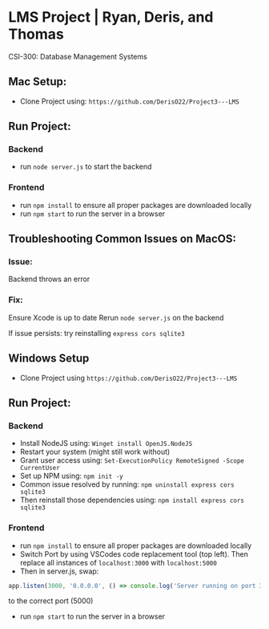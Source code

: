 # LMS Project | Ryan, Deris, and Thomas
CSI-300: Database Management Systems


## Mac Setup:
- Clone Project using: `https://github.com/DerisO22/Project3---LMS`

## Run Project:
### Backend
  - run `node server.js` to start the backend

### Frontend
  - run `npm install` to ensure all proper packages are downloaded locally
  - run `npm start` to run the server in a browser

## Troubleshooting Common Issues on MacOS:
### Issue: 
Backend throws an error
### Fix:
Ensure Xcode is up to date
Rerun `node server.js` on the backend

If issue persists: try reinstalling `express cors sqlite3`


## Windows Setup
- Clone Project using `https://github.com/DerisO22/Project3---LMS`

## Run Project:
### Backend
  - Install NodeJS using: `Winget install OpenJS.NodeJS`
  - Restart your system (might still work without)
  - Grant user access using: `Set-ExecutionPolicy RemoteSigned -Scope CurrentUser`
  - Set up NPM using: `npm init -y`
  - Common issue resolved by running: `npm uninstall express cors sqlite3`
  - Then reinstall those dependencies using: `npm install express cors sqlite3`

### Frontend
  - run `npm install` to ensure all proper packages are downloaded locally
  - Switch Port by using VSCodes code replacement tool (top left). Then replace all instances of `localhost:3000` with `localhost:5000`
  - Then in server.js, swap:
  ``` javascript 
  app.listen(3000, '0.0.0.0', () => console.log('Server running on port 3000'));
  ``` 
  to the correct port (5000)
  - run `npm start` to run the server in a browser